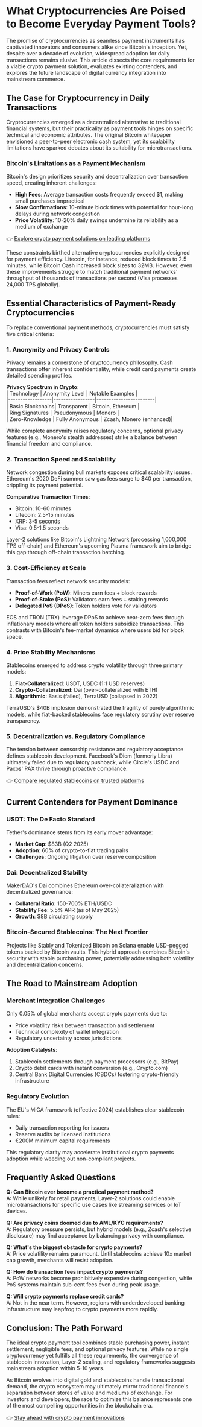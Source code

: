 # What Cryptocurrencies Are Poised to Become Everyday Payment Tools?  

The promise of cryptocurrencies as seamless payment instruments has captivated innovators and consumers alike since Bitcoin's inception. Yet, despite over a decade of evolution, widespread adoption for daily transactions remains elusive. This article dissects the core requirements for a viable crypto payment solution, evaluates existing contenders, and explores the future landscape of digital currency integration into mainstream commerce.  

## The Case for Cryptocurrency in Daily Transactions  

Cryptocurrencies emerged as a decentralized alternative to traditional financial systems, but their practicality as payment tools hinges on specific technical and economic attributes. The original Bitcoin whitepaper envisioned a peer-to-peer electronic cash system, yet its scalability limitations have sparked debates about its suitability for microtransactions.  

### Bitcoin's Limitations as a Payment Mechanism  

Bitcoin's design prioritizes security and decentralization over transaction speed, creating inherent challenges:  
- **High Fees**: Average transaction costs frequently exceed $1, making small purchases impractical  
- **Slow Confirmations**: 10-minute block times with potential for hour-long delays during network congestion  
- **Price Volatility**: 10-20% daily swings undermine its reliability as a medium of exchange  

👉 [Explore crypto payment solutions on leading platforms](https://bit.ly/okx-bonus)  

These constraints birthed alternative cryptocurrencies explicitly designed for payment efficiency. Litecoin, for instance, reduced block times to 2.5 minutes, while Bitcoin Cash increased block sizes to 32MB. However, even these improvements struggle to match traditional payment networks' throughput of thousands of transactions per second (Visa processes 24,000 TPS globally).  

## Essential Characteristics of Payment-Ready Cryptocurrencies  

To replace conventional payment methods, cryptocurrencies must satisfy five critical criteria:  

### 1. Anonymity and Privacy Controls  

Privacy remains a cornerstone of cryptocurrency philosophy. Cash transactions offer inherent confidentiality, while credit card payments create detailed spending profiles.  

**Privacy Spectrum in Crypto**:  
| Technology       | Anonymity Level | Notable Examples       |  
|------------------|-----------------|------------------------|  
| Basic Blockchains| Transparent     | Bitcoin, Ethereum      |  
| Ring Signatures  | Pseudonymous    | Monero                 |  
| Zero-Knowledge   | Fully Anonymous | Zcash, Monero (enhanced)|  

While complete anonymity raises regulatory concerns, optional privacy features (e.g., Monero's stealth addresses) strike a balance between financial freedom and compliance.  

### 2. Transaction Speed and Scalability  

Network congestion during bull markets exposes critical scalability issues. Ethereum's 2020 DeFi summer saw gas fees surge to $40 per transaction, crippling its payment potential.  

**Comparative Transaction Times**:  
- Bitcoin: 10-60 minutes  
- Litecoin: 2.5-15 minutes  
- XRP: 3-5 seconds  
- Visa: 0.5-1.5 seconds  

Layer-2 solutions like Bitcoin's Lightning Network (processing 1,000,000 TPS off-chain) and Ethereum's upcoming Plasma framework aim to bridge this gap through off-chain transaction batching.  

### 3. Cost-Efficiency at Scale  

Transaction fees reflect network security models:  
- **Proof-of-Work (PoW)**: Miners earn fees + block rewards  
- **Proof-of-Stake (PoS)**: Validators earn fees + staking rewards  
- **Delegated PoS (DPoS)**: Token holders vote for validators  

EOS and TRON (TRX) leverage DPoS to achieve near-zero fees through inflationary models where all token holders subsidize transactions. This contrasts with Bitcoin's fee-market dynamics where users bid for block space.  

### 4. Price Stability Mechanisms  

Stablecoins emerged to address crypto volatility through three primary models:  
1. **Fiat-Collateralized**: USDT, USDC (1:1 USD reserves)  
2. **Crypto-Collateralized**: Dai (over-collateralized with ETH)  
3. **Algorithmic**: Basis (failed), TerraUSD (collapsed in 2022)  

TerraUSD's $40B implosion demonstrated the fragility of purely algorithmic models, while fiat-backed stablecoins face regulatory scrutiny over reserve transparency.  

### 5. Decentralization vs. Regulatory Compliance  

The tension between censorship resistance and regulatory acceptance defines stablecoin development. Facebook's Diem (formerly Libra) ultimately failed due to regulatory pushback, while Circle's USDC and Paxos' PAX thrive through proactive compliance.  

👉 [Compare regulated stablecoins on trusted platforms](https://bit.ly/okx-bonus)  

## Current Contenders for Payment Dominance  

### USDT: The De Facto Standard  

Tether's dominance stems from its early mover advantage:  
- **Market Cap**: $83B (Q2 2025)  
- **Adoption**: 60% of crypto-to-fiat trading pairs  
- **Challenges**: Ongoing litigation over reserve composition  

### Dai: Decentralized Stability  

MakerDAO's Dai combines Ethereum over-collateralization with decentralized governance:  
- **Collateral Ratio**: 150-700% ETH/USDC  
- **Stability Fee**: 5.5% APR (as of May 2025)  
- **Growth**: $8B circulating supply  

### Bitcoin-Secured Stablecoins: The Next Frontier  

Projects like Stably and Tokenized Bitcoin on Solana enable USD-pegged tokens backed by Bitcoin vaults. This hybrid approach combines Bitcoin's security with stable purchasing power, potentially addressing both volatility and decentralization concerns.  

## The Road to Mainstream Adoption  

### Merchant Integration Challenges  

Only 0.05% of global merchants accept crypto payments due to:  
- Price volatility risks between transaction and settlement  
- Technical complexity of wallet integration  
- Regulatory uncertainty across jurisdictions  

**Adoption Catalysts**:  
1. Stablecoin settlements through payment processors (e.g., BitPay)  
2. Crypto debit cards with instant conversion (e.g., Crypto.com)  
3. Central Bank Digital Currencies (CBDCs) fostering crypto-friendly infrastructure  

### Regulatory Evolution  

The EU's MiCA framework (effective 2024) establishes clear stablecoin rules:  
- Daily transaction reporting for issuers  
- Reserve audits by licensed institutions  
- €200M minimum capital requirements  

This regulatory clarity may accelerate institutional crypto payments adoption while weeding out non-compliant projects.  

## Frequently Asked Questions  

**Q: Can Bitcoin ever become a practical payment method?**  
A: While unlikely for retail payments, Layer-2 solutions could enable microtransactions for specific use cases like streaming services or IoT devices.  

**Q: Are privacy coins doomed due to AML/KYC requirements?**  
A: Regulatory pressure persists, but hybrid models (e.g., Zcash's selective disclosure) may find acceptance by balancing privacy with compliance.  

**Q: What's the biggest obstacle for crypto payments?**  
A: Price volatility remains paramount. Until stablecoins achieve 10x market cap growth, merchants will resist adoption.  

**Q: How do transaction fees impact crypto payments?**  
A: PoW networks become prohibitively expensive during congestion, while PoS systems maintain sub-cent fees even during peak usage.  

**Q: Will crypto payments replace credit cards?**  
A: Not in the near term. However, regions with underdeveloped banking infrastructure may leapfrog to crypto payments more rapidly.  

## Conclusion: The Path Forward  

The ideal crypto payment tool combines stable purchasing power, instant settlement, negligible fees, and optional privacy features. While no single cryptocurrency yet fulfills all these requirements, the convergence of stablecoin innovation, Layer-2 scaling, and regulatory frameworks suggests mainstream adoption within 5-10 years.  

As Bitcoin evolves into digital gold and stablecoins handle transactional demand, the crypto ecosystem may ultimately mirror traditional finance's separation between stores of value and mediums of exchange. For investors and developers, the race to optimize this balance represents one of the most compelling opportunities in the blockchain era.  

👉 [Stay ahead with crypto payment innovations](https://bit.ly/okx-bonus)